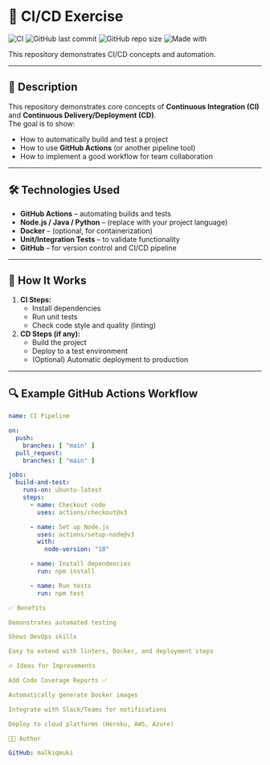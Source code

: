 # 🔄 CI/CD Exercise

![CI](https://github.com/malkiqmuki/CI-CD-Exercise/actions/workflows/npm-publish.yml/badge.svg)
![GitHub last commit](https://img.shields.io/github/last-commit/malkiqmuki/CI-CD-Exercise)
![GitHub repo size](https://img.shields.io/github/repo-size/malkiqmuki/CI-CD-Exercise)
![Made with](https://img.shields.io/badge/made%20with-GitHub%20Actions-blue)

This repository demonstrates CI/CD concepts and automation.

---

## 📖 Description
This repository demonstrates core concepts of **Continuous Integration (CI)** and **Continuous Delivery/Deployment (CD)**.  
The goal is to show:
- How to automatically build and test a project  
- How to use **GitHub Actions** (or another pipeline tool)  
- How to implement a good workflow for team collaboration  

---

## 🛠️ Technologies Used
- **GitHub Actions** – automating builds and tests  
- **Node.js / Java / Python** – (replace with your project language)  
- **Docker** – (optional, for containerization)  
- **Unit/Integration Tests** – to validate functionality  
- **GitHub** – for version control and CI/CD pipeline  

---

## 🚀 How It Works
1. **CI Steps:**
   - Install dependencies  
   - Run unit tests  
   - Check code style and quality (linting)  
2. **CD Steps (if any):**
   - Build the project  
   - Deploy to a test environment  
   - (Optional) Automatic deployment to production  

---

## 🔍 Example GitHub Actions Workflow
```yaml
name: CI Pipeline

on:
  push:
    branches: [ "main" ]
  pull_request:
    branches: [ "main" ]

jobs:
  build-and-test:
    runs-on: ubuntu-latest
    steps:
      - name: Checkout code
        uses: actions/checkout@v3

      - name: Set up Node.js
        uses: actions/setup-node@v3
        with:
          node-version: "18"

      - name: Install dependencies
        run: npm install

      - name: Run tests
        run: npm test

✅ Benefits

Demonstrates automated testing

Shows DevOps skills

Easy to extend with linters, Docker, and deployment steps

🔥 Ideas for Improvements

Add Code Coverage Reports ✅

Automatically generate Docker images

Integrate with Slack/Teams for notifications

Deploy to cloud platforms (Heroku, AWS, Azure)

👨‍💻 Author

GitHub: malkiqmuki
